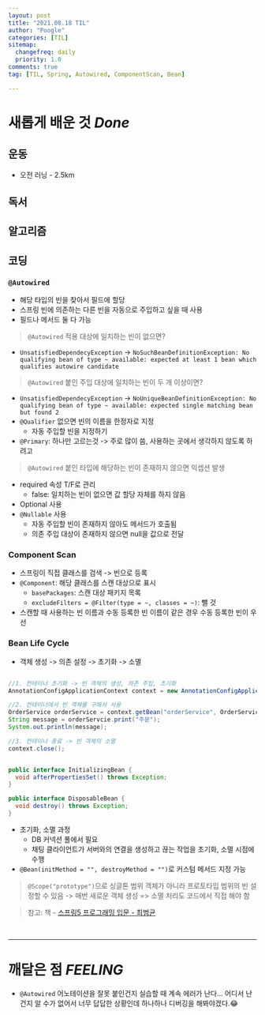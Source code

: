```yaml
---
layout: post
title: "2021.08.18 TIL"
author: "Poogle"
categories: [TIL]
sitemap:
  changefreq: daily
  priority: 1.0
comments: true
tag: [TIL, Spring, Autowired, ComponentScan, Bean]

---
```


# **새롭게 배운 것 *Done***
## **운동**
* 오전 러닝 - 2.5km

## **독서**
## **알고리즘**
## **코딩**

### `@Autowired`
* 해당 타입의 빈을 찾아서 필드에 할당
* 스프링 빈에 의존하는 다른 빈을 자동으로 주입하고 싶을 때 사용
* 필드나 메서드 둘 다 가능

> `@Autowired` 적용 대상에 일치하는 빈이 없으면?
* `UnsatisfiedDependecyException` -> `NoSuchBeanDefinitionException: No qualifying bean of type ~ available: expected at least 1 bean which qualifies autowire candidate`

> `@Autowired` 붙인 주입 대상에 일치하는 빈이 두 개 이상이면?
* `UnsatisfiedDependecyException` -> `NoUniqueBeanDefinitionException: No qualifying bean of type ~ available: expected single matching bean but found 2`
* `@Qualifier` 없으면 빈의 이름을 한정자로 지정
  * 자동 주입할 빈을 지정하기
* `@Primary`: 하나만 고르는것 -> 주로 많이 씀, 사용하는 곳에서 생각하지 않도록 하려고

> `@Autowired` 붙인 타입에 해당하는 빈이 존재하지 않으면 익셉션 발생 
* required 속성 T/F로 관리 
  * false: 일치하는 빈이 없으면 값 할당 자체를 하지 않음
* Optional 사용 
* `@Nullable` 사용
  * 자동 주입할 빈이 존재하지 않아도 메서드가 호출됨
  * 의존 주입 대상이 존재하지 않으면 null을 값으로 전달

### Component Scan
* 스프링이 직접 클래스를 검색 -> 빈으로 등록
* `@Component`: 해당 클래스를 스캔 대상으로 표시
  * `basePackages`: 스캔 대상 패키지 목록
  * `excludeFilters = @Filter(type = ~, classes = ~)`: 뺄 것
* 스캔할 때 사용하는 빈 이름과 수동 등록한 빈 이름이 같은 경우 수동 등록한 빈이 우선

### Bean Life Cycle
* 객체 생성 -> 의존 설정 -> 초기화 -> 소멸

```java

//1. 컨테이너 초기화 -> 빈 객체의 생성, 의존 주입, 초기화
AnnotationConfigApplicationContext context = new AnnotationConfigApplicationContext(AppContext.class);

//2. 컨테이너에서 빈 객체를 구해서 사용
OrderService orderService = context.getBean("orderService", OrderService.class);
String message = orderServcie.print("주문");
System.out.println(message);

//3. 컨테이너 종료 -> 빈 객체의 소멸
context.close();
```

```java

public interface InitializingBean {
  void afterPropertiesSet() throws Exception;
}

public interface DisposableBean {
  void destroy() throws Exception;
}
```

* 초기화, 소멸 과정 
  * DB 커넥션 풀에서 필요
  * 채팅 클라이언트가 서버와의 연결을 생성하고 끊는 작업을 초기화, 소멸 시점에 수행
* `@Bean(initMethod = "", destroyMethod = "")`로 커스텀 메서드 지정 가능

> `@Scope("prototype")`으로 싱글톤 범위 객체가 아니라 프로토타입 범위의 빈 설정할 수 있음 -> 매번 새로운 객체 생성 => 소멸 처리도 코드에서 직접 해야 함

> 참고:
책 - [스프링5 프로그래밍 입문 - 최범균](http://www.yes24.com/Product/Goods/62268795?OzSrank=2)

<br>

---

# **깨달은 점 *FEELING***
* `@Autowired` 어노테이션을 잘못 붙인건지 실습할 때 계속 에러가 난다... 어디서 난 건지 알 수가 없어서 너무 답답한 상황인데 하나하나 디버깅을 해봐야겠다.😂